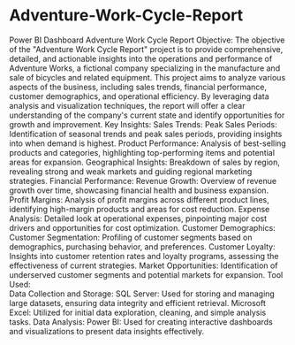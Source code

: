 # Adventure-Work-Cycle-Report
Power BI Dashboard
Adventure Work Cycle Report
Objective:
The objective of the "Adventure Work Cycle Report" project is to provide comprehensive, detailed, and actionable insights into the operations and performance of Adventure Works, a fictional company specializing in the manufacture and sale of bicycles and related equipment. This project aims to analyze various aspects of the business, including sales trends, financial performance, customer demographics, and operational efficiency. By leveraging data analysis and visualization techniques, the report will offer a clear understanding of the company's current state and identify opportunities for growth and improvement.
Key Insights:
    Sales Trends:
       Peak Sales Periods: Identification of seasonal trends and peak sales periods, providing insights into when demand is highest.
       Product Performance: Analysis of best-selling products and categories, highlighting top-performing items and potential areas for expansion.
       Geographical Insights: Breakdown of sales by region, revealing strong and weak markets and guiding regional marketing strategies.
    Financial Performance:
       Revenue Growth: Overview of revenue growth over time, showcasing financial health and business expansion.
       Profit Margins: Analysis of profit margins across different product lines, identifying high-margin products and areas for cost reduction.
       Expense Analysis: Detailed look at operational expenses, pinpointing major cost drivers and opportunities for cost optimization.
    Customer Demographics:
       Customer Segmentation: Profiling of customer segments based on demographics, purchasing behavior, and preferences.
       Customer Loyalty: Insights into customer retention rates and loyalty programs, assessing the effectiveness of current strategies.
       Market Opportunities: Identification of underserved customer segments and potential markets for expansion.
Tool Used:   
    Data Collection and Storage:
       SQL Server: Used for storing and managing large datasets, ensuring data integrity and efficient retrieval.
       Microsoft Excel: Utilized for initial data exploration, cleaning, and simple analysis tasks.
    Data Analysis:
       Power BI: Used for creating interactive dashboards and visualizations to present data insights effectively.
